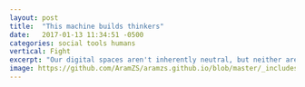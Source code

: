 ```yaml
---
layout: post
title:  "This machine builds thinkers"
date:   2017-01-13 11:34:51 -0500
categories: social tools humans
vertical: Fight
excerpt: "Our digital spaces aren't inherently neutral, but neither are we."
image: https://github.com/AramZS/aramzs.github.io/blob/master/_includes/server-90389_1920.jpg?raw=true
---
```


